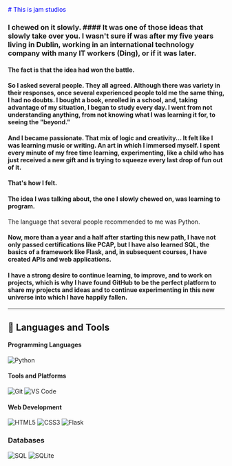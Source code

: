 <span style="color:blue"> 
# This is jam studios
</span>

### I chewed on it slowly. #### It was one of those ideas that slowly take over you. I wasn't sure if was after my five years living in Dublin, working in an international technology company with many IT workers (Ding), or if it was later.

#### The fact is that the idea had won the battle.

#### So I asked several people. They all agreed. Although there was variety in their responses, once several experienced people told me the same thing, I had no doubts. I bought a book, enrolled in a school, and, taking advantage of my situation, I began to study every day. I went from not understanding anything, from not knowing what I was learning it for, to seeing the "beyond."

#### And I became passionate. That mix of logic and creativity... It felt like I was learning music or writing. An art in which I immersed myself. I spent every minute of my free time learning, experimenting, like a child who has just received a new gift and is trying to squeeze every last drop of fun out of it.

#### That's how I felt.

#### The idea I was talking about, the one I slowly chewed on, was learning to program.
The language that several people recommended to me was Python.

#### Now, more than a year and a half after starting this new path, I have not only passed certifications like PCAP, but I have also learned SQL, the basics of a framework like Flask, and, in subsequent courses, I have created APIs and web applications.

#### I have a strong desire to continue learning, to improve, and to work on projects, which is why I have found GitHub to be the perfect platform to share my projects and ideas and to continue experimenting in this new universe into which I have happily fallen.

---

## 💾 Languages and Tools

#### Programming Languages

![Python](https://img.shields.io/badge/Python-3776AB?style=flat-square&logo=python&logoColor=white)

#### Tools and Platforms

![Git](https://img.shields.io/badge/Git-F05032?style=flat-square&logo=git&logoColor=white)
![VS Code](https://img.shields.io/badge/VS%20Code-0078d7?style=flat-square&logo=visual%20studio%20code&logoColor=white)

#### Web Development

![HTML5](https://img.shields.io/badge/HTML5-E34F26?style=flat-square&logo=html5&logoColor=white)
![CSS3](https://img.shields.io/badge/CSS3-1572B6?style=flat-square&logo=css3&logoColor=white)
![Flask](https://img.shields.io/badge/Flask-000000?style=flat-square&logo=flask&logoColor=white)

### Databases
![SQL](https://img.shields.io/badge/SQL-4479A1?style=flat-square&logo=sql&logoColor=white)
![SQLite](https://img.shields.io/badge/SQLite-003B57?style=flat-square&logo=sqlite&logoColor=white)

